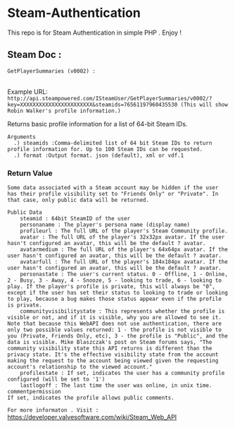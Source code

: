 # Steam-Authentication
This repo is for Steam Authentication in simple PHP . Enjoy !

## Steam Doc :
```
GetPlayerSummaries (v0002) :
```
<br />Example URL: `http://api.steampowered.com/ISteamUser/GetPlayerSummaries/v0002/?key=XXXXXXXXXXXXXXXXXXXXXXX&steamids=76561197960435530 (This will show Robin Walker's profile information.)`

Returns basic profile information for a list of 64-bit Steam IDs.
```
Arguments
  .) steamids :Comma-delimited list of 64 bit Steam IDs to return profile information for. Up to 100 Steam IDs can be requested.
  .) format :Output format. json (default), xml or vdf.1
```
### Return Value
```
Some data associated with a Steam account may be hidden if the user has their profile visibility set to "Friends Only" or "Private". In that case, only public data will be returned.

Public Data
    steamid : 64bit SteamID of the user
    personaname : The player's persona name (display name)
    profileurl : The full URL of the player's Steam Community profile.
    avatar : The full URL of the player's 32x32px avatar. If the user hasn't configured an avatar, this will be the default ? avatar.
    avatarmedium : The full URL of the player's 64x64px avatar. If the user hasn't configured an avatar, this will be the default ? avatar.
    avatarfull : The full URL of the player's 184x184px avatar. If the user hasn't configured an avatar, this will be the default ? avatar.
    personastate : The user's current status. 0 - Offline, 1 - Online, 2 - Busy, 3 - Away, 4 - Snooze, 5 - looking to trade, 6 - looking to play. If the player's profile is private, this will always be "0", except if the user has set their status to looking to trade or looking to play, because a bug makes those status appear even if the profile is private.
    communityvisibilitystate : This represents whether the profile is visible or not, and if it is visible, why you are allowed to see it. Note that because this WebAPI does not use authentication, there are only two possible values returned: 1 - the profile is not visible to you (Private, Friends Only, etc), 3 - the profile is "Public", and the data is visible. Mike Blaszczak's post on Steam forums says, "The community visibility state this API returns is different than the privacy state. It's the effective visibility state from the account making the request to the account being viewed given the requesting account's relationship to the viewed account."
    profilestate : If set, indicates the user has a community profile configured (will be set to '1')
    lastlogoff : The last time the user was online, in unix time.
commentpermission
If set, indicates the profile allows public comments.
```

`For more informaton . Visit :` https://developer.valvesoftware.com/wiki/Steam_Web_API
